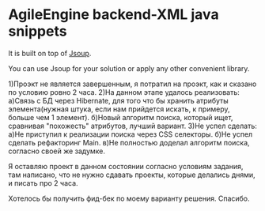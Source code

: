# AgileEngine backend-XML java snippets

It is built on top of [Jsoup](https://jsoup.org/).

You can use Jsoup for your solution or apply any other convenient library. 

1)Проэкт не является завершенным, я потратил на проэкт, как и сказано по условию ровно 2 часа.
2)На данном этапе удалось реализовать:
а)Связь с БД через Hibernate, для того что бы хранить атрибуты элемента(нужная штука, если нам прийдется искать, к примеру, больше чем 1 элемент).
б)Новый алгоритм поиска, который ищет, сравнивая "похожесть" атрибутов, лучший вариант.
3)Не успел сделать:
а)Не приступил к реализации поиска через CSS селекторы.
б)Не успел сделать рефакторинг Main.
в)Не полностью доделал алгоритм поиска, согласно своей же задумке.

Я оставляю проект в данном состоянии согласно условиям задания, там написано, что не нужно сдавать проекты, которые делались днями, и писать про 2 часа.

Хотелось бы получить фид-бек по моему варианту решения. Спасибо.
